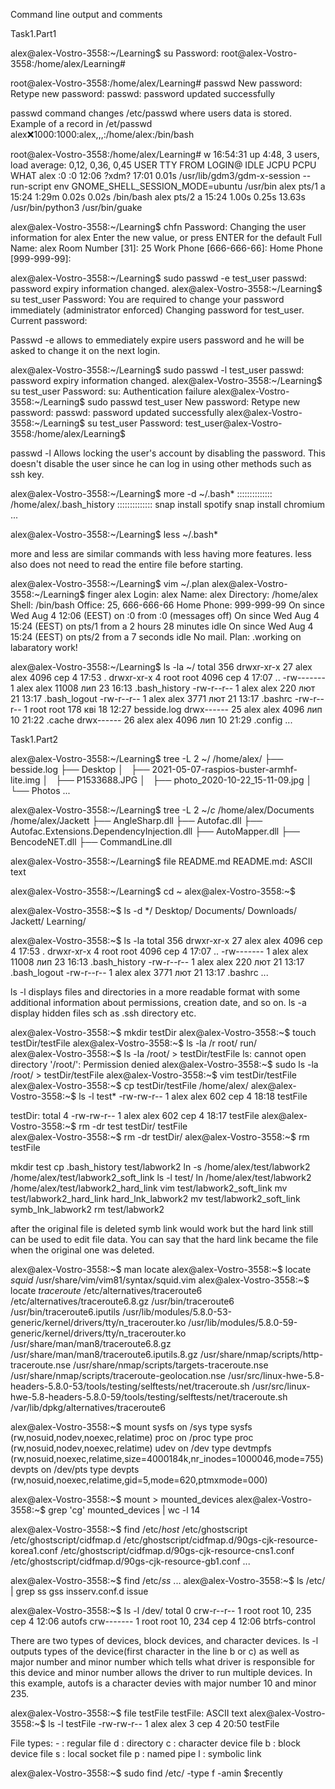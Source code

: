 Command line output and comments

Task1.Part1

alex@alex-Vostro-3558:~/Learning$ su
Password: 
root@alex-Vostro-3558:/home/alex/Learning#

root@alex-Vostro-3558:/home/alex/Learning# passwd
New password: 
Retype new password: 
passwd: password updated successfully

passwd command changes /etc/passwd where users data is stored. Example of a record in /et/passwd alex:x:1000:1000:alex,,,:/home/alex:/bin/bash


root@alex-Vostro-3558:/home/alex/Learning# w
 16:54:31 up  4:48,  3 users,  load average: 0,12, 0,36, 0,45
USER     TTY      FROM             LOGIN@   IDLE   JCPU   PCPU WHAT
alex     :0       :0               12:06   ?xdm?  17:01   0.01s /usr/lib/gdm3/gdm-x-session --run-script env GNOME_SHELL_SESSION_MODE=ubuntu /usr/bin
alex     pts/1    a                15:24    1:29m  0.02s  0.02s /bin/bash
alex     pts/2    a                15:24    1.00s  0.25s 13.63s /usr/bin/python3 /usr/bin/guake


alex@alex-Vostro-3558:~/Learning$ chfn
Password: 
Changing the user information for alex
Enter the new value, or press ENTER for the default
	Full Name: alex
	Room Number [31]: 25
	Work Phone [666-666-66]: 
	Home Phone [999-999-99]:

alex@alex-Vostro-3558:~/Learning$ sudo passwd -e test_user
passwd: password expiry information changed.
alex@alex-Vostro-3558:~/Learning$ su test_user
Password: 
You are required to change your password immediately (administrator enforced)
Changing password for test_user.
Current password: 

Passwd -e allows to emmediately expire users password and he will be asked to change it on the next login.


alex@alex-Vostro-3558:~/Learning$ sudo passwd -l test_user
passwd: password expiry information changed.
alex@alex-Vostro-3558:~/Learning$ su test_user
Password: 
su: Authentication failure
alex@alex-Vostro-3558:~/Learning$ sudo passwd test_user
New password: 
Retype new password: 
passwd: password updated successfully
alex@alex-Vostro-3558:~/Learning$ su test_user
Password: 
test_user@alex-Vostro-3558:/home/alex/Learning$

passwd -l Allows locking the user's account by disabling the password. This doesn't disable the user since he can log in using other methods such as ssh key.


alex@alex-Vostro-3558:~/Learning$ more -d ~/.bash*
::::::::::::::
/home/alex/.bash_history
::::::::::::::
snap install spotify
snap install chromium
...


alex@alex-Vostro-3558:~/Learning$ less ~/.bash*

more and less are similar commands with less having more features. less also does not need to read the entire file before starting.

alex@alex-Vostro-3558:~/Learning$ vim ~/.plan
alex@alex-Vostro-3558:~/Learning$ finger alex
Login: alex           			Name: alex
Directory: /home/alex               	Shell: /bin/bash
Office: 25, 666-666-66			Home Phone: 999-999-99
On since Wed Aug  4 12:06 (EEST) on :0 from :0 (messages off)
On since Wed Aug  4 15:24 (EEST) on pts/1 from a
   2 hours 28 minutes idle
On since Wed Aug  4 15:24 (EEST) on pts/2 from a
   7 seconds idle
No mail.
Plan:
.working on labaratory work!


alex@alex-Vostro-3558:~/Learning$ ls -la ~/
total 356
drwxr-xr-x 27 alex alex   4096 сер  4 17:53 .
drwxr-xr-x  4 root root   4096 сер  4 17:07 ..
-rw-------  1 alex alex  11008 лип 23 16:13 .bash_history
-rw-r--r--  1 alex alex    220 лют 21 13:17 .bash_logout
-rw-r--r--  1 alex alex   3771 лют 21 13:17 .bashrc
-rw-r--r--  1 root root    178 кві 18 12:27 besside.log
drwx------ 25 alex alex   4096 лип 10 21:22 .cache
drwx------ 26 alex alex   4096 лип 10 21:29 .config
...

Task1.Part2

alex@alex-Vostro-3558:~/Learning$ tree -L 2 ~/
/home/alex/
├── besside.log
├── Desktop
│   ├── 2021-05-07-raspios-buster-armhf-lite.img
│   ├── P1533688.JPG
│   ├── photo_2020-10-22_15-11-09.jpg
│   └── Photos
...

alex@alex-Vostro-3558:~/Learning$ tree -L 2 ~/*c*
/home/alex/Documents
/home/alex/Jackett
├── AngleSharp.dll
├── Autofac.dll
├── Autofac.Extensions.DependencyInjection.dll
├── AutoMapper.dll
├── BencodeNET.dll
├── CommandLine.dll

alex@alex-Vostro-3558:~/Learning$ file README.md 
README.md: ASCII text

alex@alex-Vostro-3558:~/Learning$ cd ~
alex@alex-Vostro-3558:~$ 

alex@alex-Vostro-3558:~$ ls -d */
Desktop/  Documents/  Downloads/  Jackett/  Learning/ 

alex@alex-Vostro-3558:~$ ls -la
total 356
drwxr-xr-x 27 alex alex   4096 сер  4 17:53 .
drwxr-xr-x  4 root root   4096 сер  4 17:07 ..
-rw-------  1 alex alex  11008 лип 23 16:13 .bash_history
-rw-r--r--  1 alex alex    220 лют 21 13:17 .bash_logout
-rw-r--r--  1 alex alex   3771 лют 21 13:17 .bashrc
...

ls -l displays files and directories in a more readable format with
some additional information about permissions, creation date, and so
on. ls -a display hidden files sch as .ssh directory etc.

alex@alex-Vostro-3558:~$ mkdir testDir
alex@alex-Vostro-3558:~$ touch testDir/testFile
alex@alex-Vostro-3558:~$ ls -la /r
root/ run/  
alex@alex-Vostro-3558:~$ ls -la /root/ > testDir/testFile 
ls: cannot open directory '/root/': Permission denied
alex@alex-Vostro-3558:~$ sudo ls -la /root/ > testDir/testFile 
alex@alex-Vostro-3558:~$ vim testDir/testFile 
alex@alex-Vostro-3558:~$ cp testDir/testFile /home/alex/
alex@alex-Vostro-3558:~$ ls -l test*
-rw-rw-r-- 1 alex alex  602 сер  4 18:18 testFile

testDir:
total 4
-rw-rw-r-- 1 alex alex 602 сер  4 18:17 testFile
alex@alex-Vostro-3558:~$ rm -dr test
testDir/  testFile  
alex@alex-Vostro-3558:~$ rm -dr testDir/
alex@alex-Vostro-3558:~$ rm testFile

mkdir test
cp .bash_history test/labwork2
ln -s /home/alex/test/labwork2  /home/alex/test/labwork2_soft_link
ls -l test/
ln /home/alex/test/labwork2  /home/alex/test/labwork2_hard_link
vim test/labwork2_soft_link 
mv test/labwork2_hard_link hard_lnk_labwork2
mv test/labwork2_soft_link symb_lnk_labwork2
rm test/labwork2 

after the original file is deleted symb link would work but the hard
link still can be used to edit file data. You can say that the hard
link became the file when the original one was deleted.



alex@alex-Vostro-3558:~$ man locate 
alex@alex-Vostro-3558:~$ locate *squid*
/usr/share/vim/vim81/syntax/squid.vim
alex@alex-Vostro-3558:~$ locate *traceroute*
/etc/alternatives/traceroute6
/etc/alternatives/traceroute6.8.gz
/usr/bin/traceroute6
/usr/bin/traceroute6.iputils
/usr/lib/modules/5.8.0-53-generic/kernel/drivers/tty/n_tracerouter.ko
/usr/lib/modules/5.8.0-59-generic/kernel/drivers/tty/n_tracerouter.ko
/usr/share/man/man8/traceroute6.8.gz
/usr/share/man/man8/traceroute6.iputils.8.gz
/usr/share/nmap/scripts/http-traceroute.nse
/usr/share/nmap/scripts/targets-traceroute.nse
/usr/share/nmap/scripts/traceroute-geolocation.nse
/usr/src/linux-hwe-5.8-headers-5.8.0-53/tools/testing/selftests/net/traceroute.sh
/usr/src/linux-hwe-5.8-headers-5.8.0-59/tools/testing/selftests/net/traceroute.sh
/var/lib/dpkg/alternatives/traceroute6

alex@alex-Vostro-3558:~$ mount
sysfs on /sys type sysfs (rw,nosuid,nodev,noexec,relatime)
proc on /proc type proc (rw,nosuid,nodev,noexec,relatime)
udev on /dev type devtmpfs (rw,nosuid,noexec,relatime,size=4000184k,nr_inodes=1000046,mode=755)
devpts on /dev/pts type devpts (rw,nosuid,noexec,relatime,gid=5,mode=620,ptmxmode=000)


alex@alex-Vostro-3558:~$ mount > mounted_devices
alex@alex-Vostro-3558:~$ grep 'cg' mounted_devices | wc -l 
14

alex@alex-Vostro-3558:~$ find /etc/*host*
/etc/ghostscript
/etc/ghostscript/cidfmap.d
/etc/ghostscript/cidfmap.d/90gs-cjk-resource-korea1.conf
/etc/ghostscript/cidfmap.d/90gs-cjk-resource-cns1.conf
/etc/ghostscript/cidfmap.d/90gs-cjk-resource-gb1.conf
...

alex@alex-Vostro-3558:~$ find /etc/*ss*
...
alex@alex-Vostro-3558:~$ ls /etc/ | grep ss
gss
insserv.conf.d
issue


alex@alex-Vostro-3558:~$ ls -l /dev/
total 0
crw-r--r--  1 root root     10, 235 сер  4 12:06 autofs
crw-------  1 root root     10, 234 сер  4 12:06 btrfs-control

There are two types of devices, block devices, and character devices. ls -l outputs types of the device(first character in the line b or c) as well as  major number and minor number which tells what driver is responsible for this device and minor number allows the driver to run multiple devices. In this example, autofs is a character devies with major number 10 and minor 235.

alex@alex-Vostro-3558:~$ file testFile 
testFile: ASCII text
alex@alex-Vostro-3558:~$ ls -l testFile 
-rw-rw-r-- 1 alex alex 3 сер  4 20:50 testFile

File types:
	- : regular file
	d : directory
	c : character device file
	b : block device file
	s : local socket file
	p : named pipe
	l : symbolic link
	
alex@alex-Vostro-3558:~$ sudo find /etc/ -type f -amin $recently


